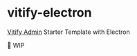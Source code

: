 # vitify-electron

[Vitify Admin](https://github.com/kingyue737/vitify-next/) Starter Template with Electron

🚧 WIP
